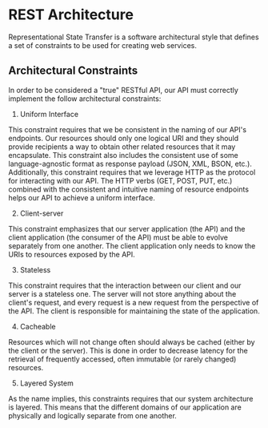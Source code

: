 # REST Architecture

Representational State Transfer is a software architectural style that defines a set of constraints to be used for creating web services.

## Architectural Constraints

In order to be considered a "true" RESTful API, our API must correctly implement the follow architectural constraints:

1. Uniform Interface

This constraint requires that we be consistent in the naming of our API's endpoints. Our resources should only one logical URI and they should provide recipients a way to obtain other related resources that it may encapsulate. This constraint also includes the consistent use of some language-agnostic format as response payload (JSON, XML, BSON, etc.). Additionally, this constraint requires that we leverage HTTP as the protocol for interacting with our API. The HTTP verbs (GET, POST, PUT, etc.) combined with the consistent and intuitive naming of resource endpoints helps our API to achieve a uniform interface.


2. Client-server

This constraint emphasizes that our server application (the API) and the client application (the consumer of the API) must be able to evolve separately from one another. The client application only needs to know the URIs to resources exposed by the API.


3. Stateless

This constraint requires that the interaction between our client and our server is a stateless one. The server will not store anything about the client's request, and every request is a new request from the perspective of the API. The client is responsible for maintaining the state of the application.


4. Cacheable

Resources which will not change often should always be cached (either by the client or the server). This is done in order to decrease latency for the retrieval of frequently accessed, often immutable (or rarely changed) resources.


5. Layered System

As the name implies, this constraints requires that our system architecture is layered. This means that the different domains of our application are physically and logically separate from one another.